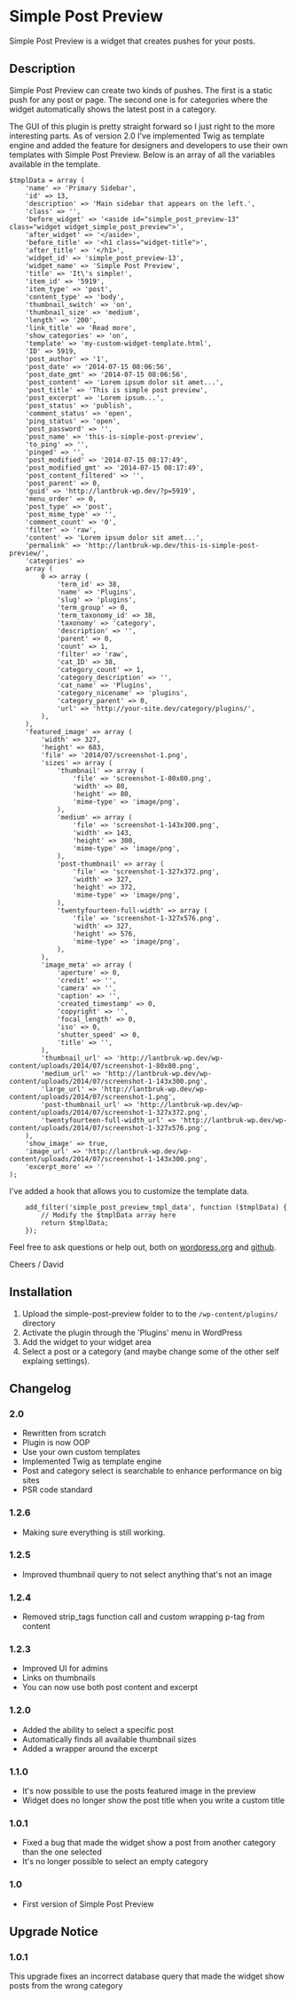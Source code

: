 # Simple Post Preview

Simple Post Preview is a widget that creates pushes for your posts.

## Description

Simple Post Preview can create two kinds of pushes. The first is a static push for any post or page. The second one is for categories where the widget automatically shows the latest post in a category.

The GUI of this plugin is pretty straight forward so I just right to the more interesting parts. As of version 2.0 I've implemented Twig as template engine and added the feature for designers and developers to use their own templates with Simple Post Preview. Below is an array of all the variables available in the template.

```
$tmplData = array (
    'name' => 'Primary Sidebar',
    'id' => 13,
    'description' => 'Main sidebar that appears on the left.',
    'class' => '',
    'before_widget' => '<aside id="simple_post_preview-13" class="widget widget_simple_post_preview">',
    'after_widget' => '</aside>',
    'before_title' => '<h1 class="widget-title">',
    'after_title' => '</h1>',
    'widget_id' => 'simple_post_preview-13',
    'widget_name' => 'Simple Post Preview',
    'title' => 'It\'s simple!',
    'item_id' => '5919',
    'item_type' => 'post',
    'content_type' => 'body',
    'thumbnail_switch' => 'on',
    'thumbnail_size' => 'medium',
    'length' => '200',
    'link_title' => 'Read more',
    'show_categories' => 'on',
    'template' => 'my-custom-widget-template.html',
    'ID' => 5919,
    'post_author' => '1',
    'post_date' => '2014-07-15 08:06:56',
    'post_date_gmt' => '2014-07-15 08:06:56',
    'post_content' => 'Lorem ipsum dolor sit amet...',
    'post_title' => 'This is simple post preview',
    'post_excerpt' => 'Lorem ipsum...',
    'post_status' => 'publish',
    'comment_status' => 'open',
    'ping_status' => 'open',
    'post_password' => '',
    'post_name' => 'this-is-simple-post-preview',
    'to_ping' => '',
    'pinged' => '',
    'post_modified' => '2014-07-15 08:17:49',
    'post_modified_gmt' => '2014-07-15 08:17:49',
    'post_content_filtered' => '',
    'post_parent' => 0,
    'guid' => 'http://lantbruk-wp.dev/?p=5919',
    'menu_order' => 0,
    'post_type' => 'post',
    'post_mime_type' => '',
    'comment_count' => '0',
    'filter' => 'raw',
    'content' => 'Lorem ipsum dolor sit amet...',
    'permalink' => 'http://lantbruk-wp.dev/this-is-simple-post-preview/',
    'categories' =>
    array (
        0 => array (
            'term_id' => 38,
            'name' => 'Plugins',
            'slug' => 'plugins',
            'term_group' => 0,
            'term_taxonomy_id' => 38,
            'taxonomy' => 'category',
            'description' => '',
            'parent' => 0,
            'count' => 1,
            'filter' => 'raw',
            'cat_ID' => 38,
            'category_count' => 1,
            'category_description' => '',
            'cat_name' => 'Plugins',
            'category_nicename' => 'plugins',
            'category_parent' => 0,
            'url' => 'http://your-site.dev/category/plugins/',
        ),
    ),
    'featured_image' => array (
        'width' => 327,
        'height' => 683,
        'file' => '2014/07/screenshot-1.png',
        'sizes' => array (
            'thumbnail' => array (
                'file' => 'screenshot-1-80x80.png',
                'width' => 80,
                'height' => 80,
                'mime-type' => 'image/png',
            ),
            'medium' => array (
                'file' => 'screenshot-1-143x300.png',
                'width' => 143,
                'height' => 300,
                'mime-type' => 'image/png',
            ),
            'post-thumbnail' => array (
                'file' => 'screenshot-1-327x372.png',
                'width' => 327,
                'height' => 372,
                'mime-type' => 'image/png',
            ),
            'twentyfourteen-full-width' => array (
                'file' => 'screenshot-1-327x576.png',
                'width' => 327,
                'height' => 576,
                'mime-type' => 'image/png',
            ),
        ),
        'image_meta' => array (
            'aperture' => 0,
            'credit' => '',
            'camera' => '',
            'caption' => '',
            'created_timestamp' => 0,
            'copyright' => '',
            'focal_length' => 0,
            'iso' => 0,
            'shutter_speed' => 0,
            'title' => '',
        ),
        'thumbnail_url' => 'http://lantbruk-wp.dev/wp-content/uploads/2014/07/screenshot-1-80x80.png',
        'medium_url' => 'http://lantbruk-wp.dev/wp-content/uploads/2014/07/screenshot-1-143x300.png',
        'large_url' => 'http://lantbruk-wp.dev/wp-content/uploads/2014/07/screenshot-1.png',
        'post-thumbnail_url' => 'http://lantbruk-wp.dev/wp-content/uploads/2014/07/screenshot-1-327x372.png',
        'twentyfourteen-full-width_url' => 'http://lantbruk-wp.dev/wp-content/uploads/2014/07/screenshot-1-327x576.png',
    ),
    'show_image' => true,
    'image_url' => 'http://lantbruk-wp.dev/wp-content/uploads/2014/07/screenshot-1-143x300.png',
    'excerpt_more' => ''
);
```
I've added a hook that allows you to customize the template data.
```
    add_filter('simple_post_preview_tmpl_data', function ($tmplData) {
        // Modify the $tmplData array here
        return $tmplData;
    });
```

Feel free to ask questions or help out, both on [wordpress.org](https://wordpress.org/plugins/simple-post-preview/) and [github](https://github.com/davidajnered/simple-post-preview).

Cheers / David

## Installation

1. Upload the simple-post-preview folder to to the `/wp-content/plugins/` directory
2. Activate the plugin through the 'Plugins' menu in WordPress
3. Add the widget to your widget area
4. Select a post or a category (and maybe change some of the other self explaing settings).

## Changelog

### 2.0
* Rewritten from scratch
* Plugin is now OOP
* Use your own custom templates
* Implemented Twig as template engine
* Post and category select is searchable to enhance performance on big sites
* PSR code standard

### 1.2.6
* Making sure everything is still working.

### 1.2.5
* Improved thumbnail query to not select anything that's not an image

### 1.2.4
* Removed strip_tags function call and custom wrapping p-tag from content

### 1.2.3
* Improved UI for admins
* Links on thumbnails
* You can now use both post content and excerpt

### 1.2.0
* Added the ability to select a specific post
* Automatically finds all available thumbnail sizes
* Added a wrapper around the excerpt

### 1.1.0
* It's now possible to use the posts featured image in the preview
* Widget does no longer show the post title when you write a custom title

### 1.0.1
* Fixed a bug that made the widget show a post from another category than the one selected
* It's no longer possible to select an empty category

### 1.0
* First version of Simple Post Preview

## Upgrade Notice

### 1.0.1
This upgrade fixes an incorrect database query that made the widget show posts from the wrong category